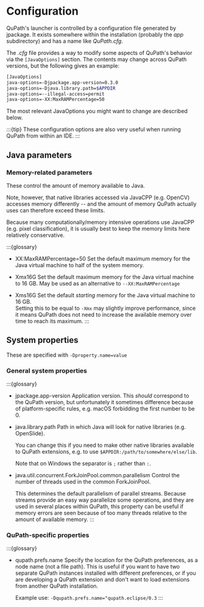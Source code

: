 # Configuration

QuPath's launcher is controlled by a configuration file generated by jpackage.
It exists somewhere within the installation (probably the *app* subdirectory) and has a name like *QuPath.cfg*.

The *.cfg* file provides a way to modify some aspects of QuPath's behavior via the `[JavaOptions]` section.
The contents may change across QuPath versions, but the following gives an example:

```bash
[JavaOptions]
java-options=-Djpackage.app-version=0.3.0
java-options=-Djava.library.path=$APPDIR
java-options=--illegal-access=permit
java-options=-XX:MaxRAMPercentage=50
```

The most relevant JavaOptions you might want to change are described below.

:::{tip}
These configuration options are also very useful when running QuPath from within an IDE.
:::

## Java parameters

### Memory-related parameters

These control the amount of memory available to Java.

Note, however, that native libraries accessed via JavaCPP (e.g. OpenCV) accesses memory differently -- and the amount of memory QuPath actually uses can therefore exceed these limits.

Because many computationally/memory intensive operations use JavaCPP (e.g. pixel classification), it is usually best to keep the memory limits here relatively conservative.

:::{glossary}
- XX:MaxRAMPercentage=50
  Set the default maximum memory for the Java virtual machine to half of the system memory.

- Xmx16G
  Set the default maximum memory for the Java virtual machine to 16 GB. May be used as an alternative to `--XX:MaxRAMPercentage`

- Xms16G
  Set the default *starting* memory for the Java virtual machine to 16 GB.<br /> Setting this to be equal to `-Xmx` may slightly improve performance, since it means QuPath does not need to increase the available memory over time to reach its maximum.
:::

## System properties

These are specified with `-Dproperty.name=value`

### General system properties

:::{glossary}
- jpackage.app-version
  Application version. This *should* correspond to the QuPath version, but unfortunately it sometimes difference because of platform-specific rules, e.g. macOS forbidding the first number to be 0.

- java.library.path
  Path in which Java will look for native libraries (e.g. OpenSlide).

  You can change this if you need to make other native libraries available to QuPath extensions, e.g. to use `$APPDIR:/path/to/somewhere/else/lib`.

  Note that on Windows the separator is `;` rather than `:`.

- java.util.concurrent.ForkJoinPool.common.parallelism
  Control the number of threads used in the common ForkJoinPool.

  This determines the default parallelism of parallel streams.
  Because streams provide an easy way parallelize some operations, and they are used in several places within QuPath, this property can be useful if memory errors are seen because of too many threads relative to the amount of available memory.
:::

### QuPath-specific properties

:::{glossary}
- qupath.prefs.name
  Specify the location for the QuPath preferences, as a node name (not a file path). This is useful if you want to have two separate QuPath instances installed with different preferences, or if you are developing a QuPath extension and don't want to load extensions from another QuPath installation.

  Example use:
  `-Dqupath.prefs.name="qupath.eclipse/0.3`
:::
